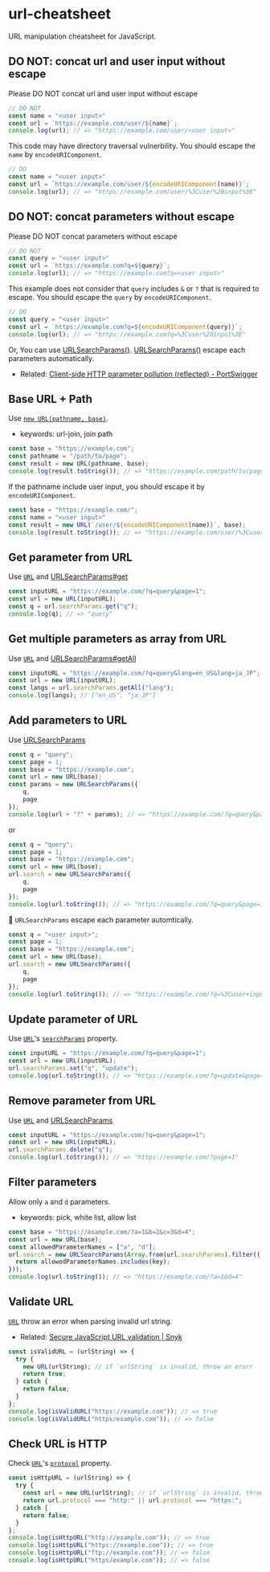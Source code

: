 # url-cheatsheet

URL manipulation cheatsheet for JavaScript.

## DO NOT: concat url and user input without escape

Please DO NOT concat url and user input without escape

```js
// DO NOT
const name = "<user input>"
const url = `https://example.com/user/${name}`;
console.log(url); // => "https://example.com/user/<user input>"
```

This code may have directory traversal vulnerbility.
You should escape the `name` by `encodeURIComponent`.

```js
// DO
const name = "<user input>"
const url = `https://example.com/user/${encodeURIComponent(name)}`;
console.log(url); // => "https://example.com/user/%3Cuser%20input%3E"
```

## DO NOT: concat parameters without escape

Please DO NOT concat parameters without escape

```js
// DO NOT
const query = "<user input>"
const url = `https://example.com?q=${query}`;
console.log(url); // => "https://example.com?q=<user input>"
```

This example does not consider that `query` includes `&` or `?` that is required to escape.
You should escape the `query` by `encodeURIComponent`.

```js
// DO
const query = "<user input>"
const url = `https://example.com?q=${encodeURIComponent(query)}`;
console.log(url); // => "https://example.com?q=%3Cuser%20input%3E"
```

Or, You can use [URLSearchParams()](https://developer.mozilla.org/en-US/docs/Web/API/URLSearchParams/URLSearchParams).
[URLSearchParams()](https://developer.mozilla.org/en-US/docs/Web/API/URLSearchParams/URLSearchParams) escape each parameters automatically.

- Related: [Client-side HTTP parameter pollution (reflected) - PortSwigger](https://portswigger.net/kb/issues/00501400_client-side-http-parameter-pollution-reflected)

## Base URL + Path 

Use [`new URL(pathname, base)`](https://developer.mozilla.org/docs/Web/API/URL/URL).

- keywords: url-join, join path

```js
const base = "https://example.com";
const pathname = "/path/to/page";
const result = new URL(pathname, base);
console.log(result.toString()); // => "https://example.com/path/to/page"
```

If the pathname include user input, you should escape it by `encodeURIComponent`.

```js
const base = "https://example.com/";
const name = "<user input>"
const result = new URL(`/user/${encodeURIComponent(name)}`, base);
console.log(result.toString()); // => "https://example.com/user/%3Cuser%20input%3E"
```

## Get parameter from URL

Use [`URL`](https://developer.mozilla.org/docs/Web/API/URL/URL) and [URLSearchParams#get](https://developer.mozilla.org/docs/Web/API/URLSearchParams/get)

```js
const inputURL = "https://example.com/?q=query&page=1";
const url = new URL(inputURL);
const q = url.searchParams.get("q");
console.log(q); // => "query"
```

## Get multiple parameters as array from URL

Use [`URL`](https://developer.mozilla.org/docs/Web/API/URL/URL) and [URLSearchParams#getAll](https://developer.mozilla.org/docs/Web/API/URLSearchParams/getAll)

```js
const inputURL = "https://example.com/?q=query&lang=en_US&lang=ja_JP";
const url = new URL(inputURL);
const langs = url.searchParams.getAll("lang");
console.log(langs); // ["en_US", "ja_JP"]
```

## Add parameters to URL

Use [URLSearchParams](https://developer.mozilla.org/docs/Web/API/URLSearchParams)

```js
const q = "query";
const page = 1;
const base = "https://example.com";
const url = new URL(base);
const params = new URLSearchParams({
    q,
    page
});
console.log(url + "?" + params); // => "https://example.com/?q=query&page=1"
```

or 

```js
const q = "query";
const page = 1;
const base = "https://example.com";
const url = new URL(base);
url.search = new URLSearchParams({
    q,
    page
});
console.log(url.toString()); // => "https://example.com/?q=query&page=1"
```

:memo: `URLSearchParams` escape each parameter automtically.

```js
const q = "<user input>";
const page = 1;
const base = "https://example.com";
const url = new URL(base);
url.search = new URLSearchParams({
    q,
    page
});
console.log(url.toString()); // => "https://example.com/?q=%3Cuser+input%3E&page=1"
```

## Update parameter of URL

Use [`URL`](https://developer.mozilla.org/docs/Web/API/URL/URL)'s [`searchParams`](https://developer.mozilla.org/docs/Web/API/URL/searchParams) property.

```js
const inputURL = "https://example.com/?q=query&page=1";
const url = new URL(inputURL);
url.searchParams.set("q", "update");
console.log(url.toString()); // => "https://example.com/?q=update&page=1"
```

## Remove parameter from URL

Use [`URL`](https://developer.mozilla.org/docs/Web/API/URL/URL) and [URLSearchParams](https://developer.mozilla.org/docs/Web/API/URLSearchParams)

```js
const inputURL = "https://example.com/?q=query&page=1";
const url = new URL(inputURL);
url.searchParams.delete("q");
console.log(url.toString()); // => "https://example.com/?page=1"
```

## Filter parameters

Allow only `a` and `d` parameters.

- keywords: pick, white list, allow list

```js
const base = "https://example.com/?a=1&b=2&c=3&d=4";
const url = new URL(base);
const allowedParameterNames = ["a", "d"];
url.search = new URLSearchParams(Array.from(url.searchParams).filter(([key, value]) => {
  return allowedParameterNames.includes(key);
}));
console.log(url.toString()); // => "https://example.com/?a=1&d=4"
```

## Validate URL

[`URL`](https://developer.mozilla.org/docs/Web/API/URL/URL) throw an error when parsing invalid url string.

- Related: [Secure JavaScript URL validation | Snyk](https://snyk.io/blog/secure-javascript-url-validation/)

```js
const isValidURL = (urlString) => {
  try {
    new URL(urlString); // if `urlString` is invalid, throw an erorr
    return true;
  } catch {
    return false;
  }
};
console.log(isValidURL("https://example.com")); // => true
console.log(isValidURL("https/example.com")); // => false
```

## Check URL is HTTP

Check [`URL`](https://developer.mozilla.org/docs/Web/API/URL/URL)'s [`protocol`](https://developer.mozilla.org/docs/Web/API/URL/protocol) property.

```js
const isHttpURL = (urlString) => {
  try {
    const url = new URL(urlString); // if `urlString` is invalid, throw an erorr
    return url.protocol === "http:" || url.protocol === "https:";
  } catch {
    return false;
  }
};
console.log(isHttpURL("http://example.com")); // => true
console.log(isHttpURL("https://example.com")); // => true
console.log(isHttpURL("ftp://example.com")); // => false
console.log(isHttpURL("https/example.com")); // => false
```
